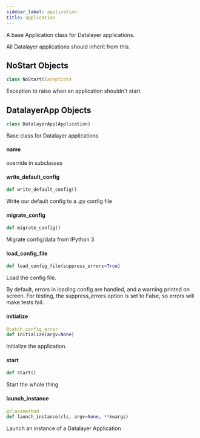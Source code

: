 ```yaml
---
sidebar_label: application
title: application
---
```


A base Application class for Datalayer applications.

All Datalayer applications should inherit from this.

## NoStart Objects

```python
class NoStart(Exception)
```

Exception to raise when an application shouldn&#x27;t start

## DatalayerApp Objects

```python
class DatalayerApp(Application)
```

Base class for Datalayer applications

#### name

override in subclasses

#### write\_default\_config

```python
def write_default_config()
```

Write our default config to a .py config file

#### migrate\_config

```python
def migrate_config()
```

Migrate config/data from IPython 3

#### load\_config\_file

```python
def load_config_file(suppress_errors=True)
```

Load the config file.

By default, errors in loading config are handled, and a warning
printed on screen. For testing, the suppress_errors option is set
to False, so errors will make tests fail.

#### initialize

```python
@catch_config_error
def initialize(argv=None)
```

Initialize the application.

#### start

```python
def start()
```

Start the whole thing

#### launch\_instance

```python
@classmethod
def launch_instance(cls, argv=None, **kwargs)
```

Launch an instance of a Datalayer Application


